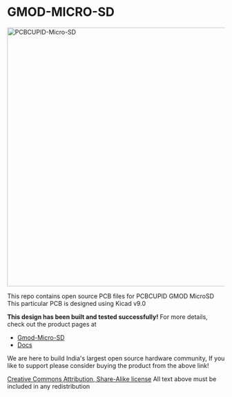 # GMOD-MICRO-SD

<img src="https://files.pcbcupid.com/Documentation/Boards/g-mod/microsdcard/Asset%202.png" alt="PCBCUPID-Micro-SD" width="600"/>

This repo contains open source PCB files for PCBCUPID GMOD MicroSD <br/>
This particular PCB is designed using Kicad v9.0

**This design has been built and tested successfully!**
For more details, check out the product pages at

   * [Gmod-Micro-SD](https://shop.pcbcupid.com/product/gm003/)
   * [Docs](https://learn.pcbcupid.com/boards/g-mod/micro-sd)

We are here to build India's largest open source hardware community, If you like to support
please consider buying the product from the above link!

[Creative Commons Attribution, Share-Alike license](https://creativecommons.org/licenses/by-sa/4.0/deed.en)
All text above must be included in any redistribution
